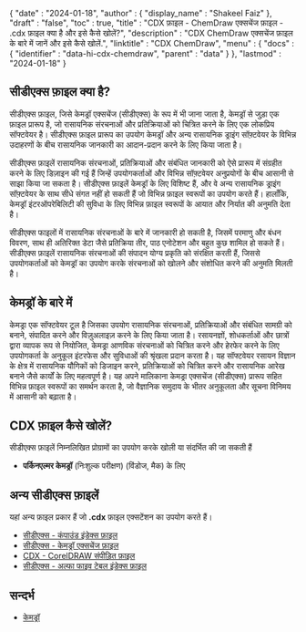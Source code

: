{
  "date" : "2024-01-18",
  "author" : {
    "display_name" : "Shakeel Faiz"
  },
  "draft" : "false",
  "toc" : true,
  "title" : "CDX फ़ाइल - ChemDraw एक्सचेंज फ़ाइल - .cdx फ़ाइल क्या है और इसे कैसे खोलें?",
  "description" : "CDX ChemDraw एक्सचेंज फ़ाइल के बारे में जानें और इसे कैसे खोलें.",
  "linktitle" : "CDX ChemDraw",
  "menu" : {
    "docs" : {
      "identifier" : "data-hi-cdx-chemdraw",
      "parent" : "data"
    }
  },
  "lastmod" : "2024-01-18"
}

## सीडीएक्स फ़ाइल क्या है?

सीडीएक्स फ़ाइल, जिसे केमड्रॉ एक्सचेंज (सीडीएक्स) के रूप में भी जाना जाता है, केमड्रॉ से जुड़ा एक फ़ाइल प्रारूप है, जो रासायनिक संरचनाओं और प्रतिक्रियाओं को चित्रित करने के लिए एक लोकप्रिय सॉफ्टवेयर है। सीडीएक्स फ़ाइल प्रारूप का उपयोग केमड्रॉ और अन्य रासायनिक ड्राइंग सॉफ़्टवेयर के विभिन्न उदाहरणों के बीच रासायनिक जानकारी का आदान-प्रदान करने के लिए किया जाता है।

सीडीएक्स फ़ाइलें रासायनिक संरचनाओं, प्रतिक्रियाओं और संबंधित जानकारी को ऐसे प्रारूप में संग्रहीत करने के लिए डिज़ाइन की गई हैं जिन्हें उपयोगकर्ताओं और विभिन्न सॉफ़्टवेयर अनुप्रयोगों के बीच आसानी से साझा किया जा सकता है। सीडीएक्स फ़ाइलें केमड्रॉ के लिए विशिष्ट हैं, और वे अन्य रासायनिक ड्राइंग सॉफ़्टवेयर के साथ सीधे संगत नहीं हो सकती हैं जो विभिन्न फ़ाइल स्वरूपों का उपयोग करते हैं। हालाँकि, केमड्रॉ इंटरऑपरेबिलिटी की सुविधा के लिए विभिन्न फ़ाइल स्वरूपों के आयात और निर्यात की अनुमति देता है।

सीडीएक्स फाइलों में रासायनिक संरचनाओं के बारे में जानकारी हो सकती है, जिसमें परमाणु और बंधन विवरण, साथ ही अतिरिक्त डेटा जैसे प्रतिक्रिया तीर, पाठ एनोटेशन और बहुत कुछ शामिल हो सकते हैं। सीडीएक्स फ़ाइलें रासायनिक संरचनाओं की संपादन योग्य प्रकृति को संरक्षित करती हैं, जिससे उपयोगकर्ताओं को केमड्रॉ का उपयोग करके संरचनाओं को खोलने और संशोधित करने की अनुमति मिलती है।

## केमड्रॉ के बारे में

केमड्रा एक सॉफ्टवेयर टूल है जिसका उपयोग रासायनिक संरचनाओं, प्रतिक्रियाओं और संबंधित सामग्री को बनाने, संपादित करने और विज़ुअलाइज़ करने के लिए किया जाता है। रसायनज्ञों, शोधकर्ताओं और छात्रों द्वारा व्यापक रूप से नियोजित, केमड्रा आणविक संरचनाओं को चित्रित करने और हेरफेर करने के लिए उपयोगकर्ता के अनुकूल इंटरफेस और सुविधाओं की श्रृंखला प्रदान करता है। यह सॉफ्टवेयर रसायन विज्ञान के क्षेत्र में रासायनिक यौगिकों को डिजाइन करने, प्रतिक्रियाओं को चित्रित करने और रासायनिक आरेख बनाने जैसे कार्यों के लिए महत्वपूर्ण है। यह अपने मालिकाना केमड्रा एक्सचेंज (सीडीएक्स) प्रारूप सहित विभिन्न फ़ाइल स्वरूपों का समर्थन करता है, जो वैज्ञानिक समुदाय के भीतर अनुकूलता और सूचना विनिमय में आसानी को बढ़ाता है।

## CDX फ़ाइल कैसे खोलें?

सीडीएक्स फ़ाइलें निम्नलिखित प्रोग्रामों का उपयोग करके खोली या संदर्भित की जा सकती हैं

- **पर्किनएल्मर केमड्रॉ** (निःशुल्क परीक्षण) (विंडोज, मैक) के लिए

## अन्य सीडीएक्स फ़ाइलें

यहां अन्य फ़ाइल प्रकार हैं जो **.cdx** फ़ाइल एक्सटेंशन का उपयोग करते हैं।

- [सीडीएक्स - कंपाउंड इंडेक्स फ़ाइल](/डेटा/सीडीएक्स/)
- [सीडीएक्स - केमड्रॉ एक्सचेंज फ़ाइल](/डेटा/सीडीएक्स-केमड्रॉ/)
- [CDX - CorelDRAW संपीड़ित फ़ाइल](/image/cdx/)
- [सीडीएक्स - अल्फा फाइव टेबल इंडेक्स फ़ाइल](/प्रोग्रामिंग/सीडीएक्स/)

## सन्दर्भ
- [केमड्रॉ](https://en.wikipedia.org/wiki/ChemDraw)
